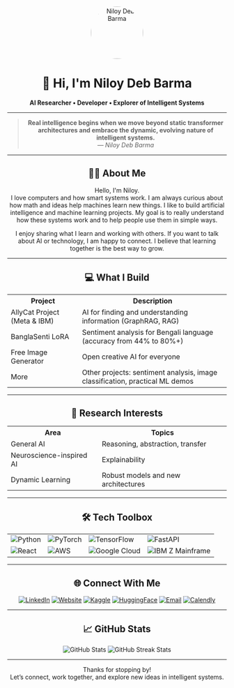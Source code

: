 <div align="center">

<img src="https://avatars.githubusercontent.com/u/146704168?v=4" width="120" alt="Niloy Deb Barma" style="border-radius:50%;" />

# 👋 Hi, I'm Niloy Deb Barma

**AI Researcher • Developer • Explorer of Intelligent Systems**

---

> <b>Real intelligence begins when we move beyond static transformer architectures and embrace the dynamic, evolving nature of intelligent systems.</b>  
> <i>— Niloy Deb Barma</i>

---

## 🙋‍♂️ About Me

Hello, I'm Niloy.  
I love computers and how smart systems work. I am always curious about how math and ideas help machines learn new things. I like to build artificial intelligence and machine learning projects. My goal is to really understand how these systems work and to help people use them in simple ways.

I enjoy sharing what I learn and working with others. If you want to talk about AI or technology, I am happy to connect. I believe that learning together is the best way to grow.

---

## 💻 What I Build

<table>
  <tr>
    <th>Project</th>
    <th>Description</th>
  </tr>
  <tr>
    <td>AllyCat Project (Meta & IBM)</td>
    <td>AI for finding and understanding information (GraphRAG, RAG)</td>
  </tr>
  <tr>
    <td>BanglaSenti LoRA</td>
    <td>Sentiment analysis for Bengali language (accuracy from 44% to 80%+)</td>
  </tr>
  <tr>
    <td>Free Image Generator</td>
    <td>Open creative AI for everyone</td>
  </tr>
  <tr>
    <td>More</td>
    <td>Other projects: sentiment analysis, image classification, practical ML demos</td>
  </tr>
</table>

---

## 🧠 Research Interests

<table>
  <tr>
    <th>Area</th>
    <th>Topics</th>
  </tr>
  <tr>
    <td>General AI</td>
    <td>Reasoning, abstraction, transfer</td>
  </tr>
  <tr>
    <td>Neuroscience-inspired AI</td>
    <td>Explainability</td>
  </tr>
  <tr>
    <td>Dynamic Learning</td>
    <td>Robust models and new architectures</td>
  </tr>
</table>

---

## 🛠️ Tech Toolbox

<table>
  <tr>
    <td><img src="https://img.shields.io/badge/Python-3776AB?style=for-the-badge&logo=python&logoColor=white" alt="Python"/></td>
    <td><img src="https://img.shields.io/badge/PyTorch-EE4C2C?style=for-the-badge&logo=pytorch&logoColor=white" alt="PyTorch"/></td>
    <td><img src="https://img.shields.io/badge/TensorFlow-FF6F00?style=for-the-badge&logo=tensorflow&logoColor=white" alt="TensorFlow"/></td>
    <td><img src="https://img.shields.io/badge/FastAPI-009688?style=for-the-badge&logo=fastapi&logoColor=white" alt="FastAPI"/></td>
  </tr>
  <tr>
    <td><img src="https://img.shields.io/badge/React-61DAFB?style=for-the-badge&logo=react&logoColor=black" alt="React"/></td>
    <td><img src="https://img.shields.io/badge/AWS-232F3E?style=for-the-badge&logo=amazon-aws&logoColor=white" alt="AWS"/></td>
    <td><img src="https://img.shields.io/badge/Google_Cloud-4285F4?style=for-the-badge&logo=google-cloud&logoColor=white" alt="Google Cloud"/></td>
    <td><img src="https://img.shields.io/badge/IBM_Z_Mainframe-052FAD?style=for-the-badge&logo=ibm&logoColor=white" alt="IBM Z Mainframe"/></td>
  </tr>
</table>

---

## 🌐 Connect With Me

[![LinkedIn](https://img.shields.io/badge/LinkedIn-Connect-blue?style=flat-square)](https://linkedin.com/in/niloydebbarmacpscr)
[![Website](https://img.shields.io/badge/Website-Visit-brightgreen?style=flat-square)](https://niloydebbarma.com)
[![Kaggle](https://img.shields.io/badge/Kaggle-NiloyDebBarma-blue?style=flat-square)](https://www.kaggle.com/niloydebbarma)
[![HuggingFace](https://img.shields.io/badge/HuggingFace-NiloyDebBarma-yellow?style=flat-square)](https://huggingface.co/niloydebbarma)
[![Email](https://img.shields.io/badge/Email-academicniloydebbarma@gmail.com-D14836?style=flat-square)](mailto:academicniloydebbarma@gmail.com)
[![Calendly](https://img.shields.io/badge/Calendly-Meeting-006BFF?style=flat-square)](https://calendly.com/niloydebbarma)

---

## 📈 GitHub Stats

<p align="center">
  <img src="https://github-readme-stats.vercel.app/api?username=niloydebbarma-code&show_icons=true&theme=radical&count_private=true" alt="GitHub Stats" />
  <img src="https://github-readme-streak-stats-eight.vercel.app/?user=niloydebbarma-code&theme=dark&count_private=true" alt="GitHub Streak Stats" />
</p>

---

Thanks for stopping by!  
Let’s connect, work together, and explore new ideas in intelligent systems.

</div>
